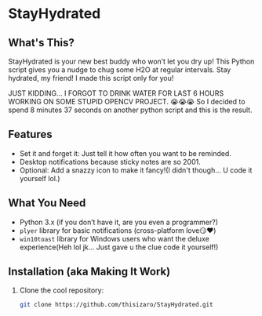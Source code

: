 # StayHydrated

## What's This?

StayHydrated is your new best buddy who won’t let you dry up! This Python script gives you a nudge to chug some H2O at regular intervals. Stay hydrated, my friend! I made this script only for you!

JUST KIDDING... I FORGOT TO DRINK WATER FOR LAST 6 HOURS WORKING ON SOME STUPID OPENCV PROJECT. 😭😭😭
So I decided to spend 8 minutes 37 seconds on another python script and this is the result.

## Features

- Set it and forget it: Just tell it how often you want to be reminded.
- Desktop notifications because sticky notes are so 2001.
- Optional: Add a snazzy icon to make it fancy!(I didn't though... U code it yourself lol.)

## What You Need

- Python 3.x (if you don’t have it, are you even a programmer?)
- `plyer` library for basic notifications (cross-platform love😏❤️)
- `win10toast` library for Windows users who want the deluxe experience(Heh lol jk... Just gave u the clue code it yourself!)

## Installation (aka Making It Work)

1. Clone the cool repository:
   ```bash
   git clone https://github.com/thisizaro/StayHydrated.git
   ```
